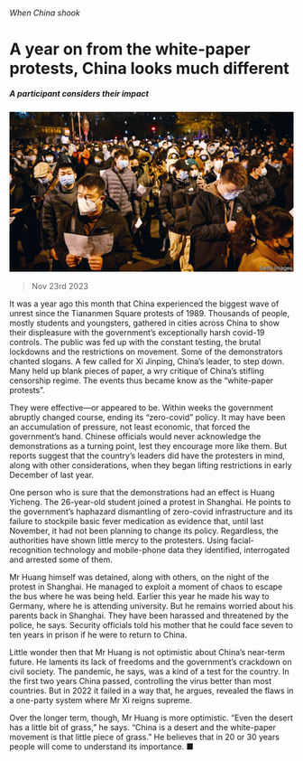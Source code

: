 ###### When China shook

# A year on from the white-paper protests, China looks much different 

##### A participant considers their impact 

![image](images/20231125_CNP001.jpg) 

> Nov 23rd 2023 

It was a year ago this month that China experienced the biggest wave of unrest since the Tiananmen Square protests of 1989. Thousands of people, mostly students and youngsters, gathered in cities across China to show their displeasure with the government’s exceptionally harsh covid-19 controls. The public was fed up with the constant testing, the brutal lockdowns and the restrictions on movement. Some of the demonstrators chanted slogans. A few called for Xi Jinping, China’s leader, to step down. Many held up blank pieces of paper, a wry critique of China’s stifling censorship regime. The events thus became know as the “white-paper protests”.

They were effective—or appeared to be. Within weeks the government abruptly changed course, ending its “zero-covid” policy. It may have been an accumulation of pressure, not least economic, that forced the government’s hand. Chinese officials would never acknowledge the demonstrations as a turning point, lest they encourage more like them. But reports suggest that the country’s leaders did have the protesters in mind, along with other considerations, when they began lifting restrictions in early December of last year.

One person who is sure that the demonstrations had an effect is Huang Yicheng. The 26-year-old student joined a protest in Shanghai. He points to the government’s haphazard dismantling of zero-covid infrastructure and its failure to stockpile basic fever medication as evidence that, until last November, it had not been planning to change its policy. Regardless, the authorities have shown little mercy to the protesters. Using facial-recognition technology and mobile-phone data they identified, interrogated and arrested some of them.

Mr Huang himself was detained, along with others, on the night of the protest in Shanghai. He managed to exploit a moment of chaos to escape the bus where he was being held. Earlier this year he made his way to Germany, where he is attending university. But he remains worried about his parents back in Shanghai. They have been harassed and threatened by the police, he says. Security officials told his mother that he could face seven to ten years in prison if he were to return to China. 

Little wonder then that Mr Huang is not optimistic about China’s near-term future. He laments its lack of freedoms and the government’s crackdown on civil society. The pandemic, he says, was a kind of a test for the country. In the first two years China passed, controlling the virus better than most countries. But in 2022 it failed in a way that, he argues, revealed the flaws in a one-party system where Mr Xi reigns supreme.

Over the longer term, though, Mr Huang is more optimistic. “Even the desert has a little bit of grass,” he says. “China is a desert and the white-paper movement is that little piece of grass.” He believes that in 20 or 30 years people will come to understand its importance. ■


